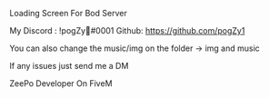 Loading Screen For Bod Server

My Discord : !pogZy💯#0001 Github: https://github.com/pogZy1

You can also change the music/img on the folder -> img and music

If any issues just send me a DM

ZeePo Developer On FiveM
